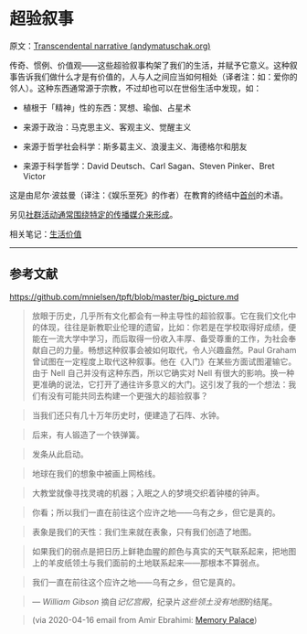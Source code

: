 # 超验叙事

原文：[Transcendental narrative (andymatuschak.org)](https://notes.andymatuschak.org/z415U4CPdKAcFCNtkAFmKPw3DVAhrAPqPqwPB)

传奇、惯例、价值观——这些超验叙事构架了我们的生活，并赋予它意义。这种叙事告诉我们做什么才是有价值的，人与人之间应当如何相处（译者注：如：爱你的邻人）。这种东西通常源于宗教，不过却也可以在世俗生活中发现，如：

- 植根于「精神」性的东西：冥想、瑜伽、占星术

- 来源于政治：马克思主义、客观主义、觉醒主义

- 来源于哲学社会科学：斯多葛主义、浪漫主义、海德格尔和朋友

- 来源于科学哲学：David Deutsch、Carl Sagan、Steven Pinker、Bret Victor

这是由尼尔·波兹曼（译注：《娱乐至死》的作者）在教育的终结中[首创](https://www.firstthings.com/article/1997/01/science-and-the-story-that-we-need)的术语。

另见[社群活动通常围绕特定的传播媒介来形成](https://notes.andymatuschak.org/z2iWqjdgBjh93ZyLaCeDQPS2kknxvEcJftN1p)。

相关笔记：[生活价值](https://notes.andymatuschak.org/z2S7Qu1WkAAEH1SSBgwBiJHKNTNP93W8sCakg)

------

## 参考文献

https://github.com/mnielsen/tpft/blob/master/big_picture.md

> 放眼于历史，几乎所有文化都会有一种主导性的超验叙事。它在我们文化中的体现，往往是新教职业伦理的遗留，比如：你若是在学校取得好成绩，便能在一流大学中学习，而后取得一份收入丰厚、备受尊重的工作，为社会奉献自己的力量。畅想这种叙事会被如何取代，令人兴趣盎然。Paul Graham 曾试图在一定程度上取代这种叙事。他在《入门》在某些方面试图灌输它。由于 Nell 自己并没有这种东西，所以它确实对 Nell 有很大的影响。换一种更准确的说法，它打开了通往许多意义的大门。这引发了我的一个想法：我们有没有可能共同去构建一个更强大的超验叙事？

> 当我们还只有几十万年历史时，便建造了石阵、水钟。

> 后来，有人锻造了一个铁弹簧。

> 发条从此启动。

> 地球在我们的想象中被画上网格线。

> 大教堂就像寻找灵魂的机器；入眠之人的梦境交织着钟楼的钟声。

> 你看；所以我们一直在前往这个应许之地——乌有之乡，但它是真的。

> 表象是我们的天性：我们生来就在表象，只有我们创造了地图。

> 如果我们的弱点是把日历上鲜艳血腥的颜色与真实的天气联系起来，把地图上的羊皮纸领土与我们面前的土地联系起来——那根本不算弱点。

> 我们一直在前往这个应许之地——乌有之乡，但它是真的。

> — *William Gibson* 摘自*记忆宫殿*，纪录片*这些领土没有地图*的结尾。

> (via 2020-04-16 email from Amir Ebrahimi: [Memory Palace](javascript:void(0)))